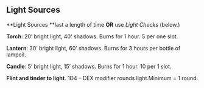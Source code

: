 ## Light Sources

**Light Sources **last a length of time **OR** use *Light Checks* (below.)

**Torch**: 20’ bright light, 40' shadows. Burns for 1 hour. 5 per one slot.

**Lantern**: 30’ bright light, 60’ shadows. Burns for 3 hours per bottle of lampoil.

**Candle**: 5’ bright light, 15’ shadows. Burns for 1 hour. 10 per 1 slot.

**Flint and tinder to light**. 1D4 – DEX modifier rounds light.Minimum = 1 round.